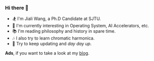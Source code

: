 ### Hi there 👋

<!--
**Anlarry/Anlarry** is a ✨ _special_ ✨ repository because its `README.md` (this file) appears on your GitHub profile.

Here are some ideas to get you started:

- 🔭 I’m currently working on ...
- 🌱 I’m currently learning ...
- 👯 I’m looking to collaborate on ...
- 🤔 I’m looking for help with ...
- 💬 Ask me about ...
- 📫 How to reach me: ...
- 😄 Pronouns: ...
- ⚡ Fun fact: ...
-->

- 🏂 I'm Jiali Wang, a Ph.D Candidate at SJTU.
- 🔭 I'm currently interesting in Operating System, AI Accelerators, etc.
- 📚 I'm reading philosophy and history in spare time.
- 🎶 I also try to learn chromatic harmonica.
- 🌈 Try to keep updating and *day day up*.

**Ads**, if you want to take a look at my [blog](https://Anlarry.github.io/).
